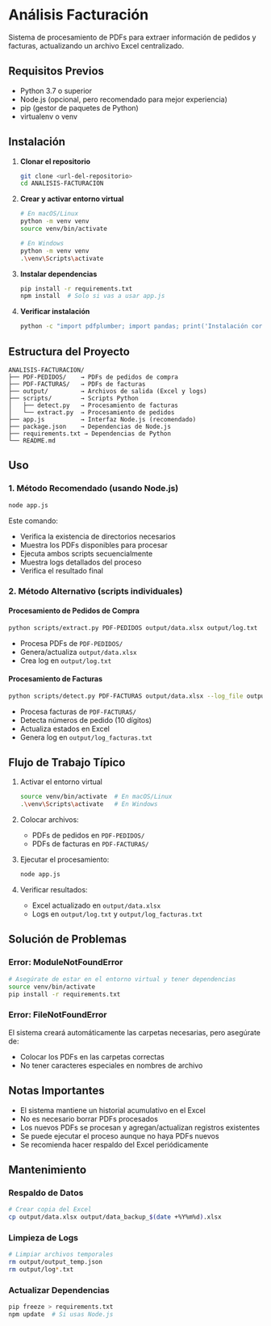 # Análisis Facturación

Sistema de procesamiento de PDFs para extraer información de pedidos y facturas, actualizando un archivo Excel centralizado.

## Requisitos Previos

- Python 3.7 o superior
- Node.js (opcional, pero recomendado para mejor experiencia)
- pip (gestor de paquetes de Python)
- virtualenv o venv

## Instalación

1. **Clonar el repositorio**
   ```bash
   git clone <url-del-repositorio>
   cd ANALISIS-FACTURACION
   ```

2. **Crear y activar entorno virtual**
   ```bash
   # En macOS/Linux
   python -m venv venv
   source venv/bin/activate

   # En Windows
   python -m venv venv
   .\venv\Scripts\activate
   ```

3. **Instalar dependencias**
   ```bash
   pip install -r requirements.txt
   npm install  # Solo si vas a usar app.js
   ```

4. **Verificar instalación**
   ```bash
   python -c "import pdfplumber; import pandas; print('Instalación correcta')"
   ```

## Estructura del Proyecto

```
ANALISIS-FACTURACION/
├── PDF-PEDIDOS/    → PDFs de pedidos de compra
├── PDF-FACTURAS/   → PDFs de facturas
├── output/         → Archivos de salida (Excel y logs)
├── scripts/        → Scripts Python
│   ├── detect.py   → Procesamiento de facturas
│   └── extract.py  → Procesamiento de pedidos
├── app.js          → Interfaz Node.js (recomendado)
├── package.json    → Dependencias de Node.js
├── requirements.txt → Dependencias de Python
└── README.md
```

## Uso

### 1. Método Recomendado (usando Node.js)
```bash
node app.js
```
Este comando:
- Verifica la existencia de directorios necesarios
- Muestra los PDFs disponibles para procesar
- Ejecuta ambos scripts secuencialmente
- Muestra logs detallados del proceso
- Verifica el resultado final

### 2. Método Alternativo (scripts individuales)

#### Procesamiento de Pedidos de Compra
```bash
python scripts/extract.py PDF-PEDIDOS output/data.xlsx output/log.txt
```
- Procesa PDFs de `PDF-PEDIDOS/`
- Genera/actualiza `output/data.xlsx`
- Crea log en `output/log.txt`

#### Procesamiento de Facturas
```bash
python scripts/detect.py PDF-FACTURAS output/data.xlsx --log_file output/log_facturas.txt
```
- Procesa facturas de `PDF-FACTURAS/`
- Detecta números de pedido (10 dígitos)
- Actualiza estados en Excel
- Genera log en `output/log_facturas.txt`

## Flujo de Trabajo Típico

1. Activar el entorno virtual
   ```bash
   source venv/bin/activate  # En macOS/Linux
   .\venv\Scripts\activate   # En Windows
   ```

2. Colocar archivos:
   - PDFs de pedidos en `PDF-PEDIDOS/`
   - PDFs de facturas en `PDF-FACTURAS/`

3. Ejecutar el procesamiento:
   ```bash
   node app.js
   ```

4. Verificar resultados:
   - Excel actualizado en `output/data.xlsx`
   - Logs en `output/log.txt` y `output/log_facturas.txt`

## Solución de Problemas

### Error: ModuleNotFoundError
```bash
# Asegúrate de estar en el entorno virtual y tener dependencias
source venv/bin/activate
pip install -r requirements.txt
```

### Error: FileNotFoundError
El sistema creará automáticamente las carpetas necesarias, pero asegúrate de:
- Colocar los PDFs en las carpetas correctas
- No tener caracteres especiales en nombres de archivo

## Notas Importantes

- El sistema mantiene un historial acumulativo en el Excel
- No es necesario borrar PDFs procesados
- Los nuevos PDFs se procesan y agregan/actualizan registros existentes
- Se puede ejecutar el proceso aunque no haya PDFs nuevos
- Se recomienda hacer respaldo del Excel periódicamente

## Mantenimiento

### Respaldo de Datos
```bash
# Crear copia del Excel
cp output/data.xlsx output/data_backup_$(date +%Y%m%d).xlsx
```

### Limpieza de Logs
```bash
# Limpiar archivos temporales
rm output/output_temp.json
rm output/log*.txt
```

### Actualizar Dependencias
```bash
pip freeze > requirements.txt
npm update  # Si usas Node.js
```